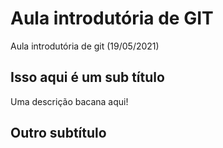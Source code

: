 # Aula introdutória de GIT

Aula introdutória de git (19/05/2021)

## Isso aqui é um sub título

Uma descrição bacana aqui!

## Outro subtítulo
